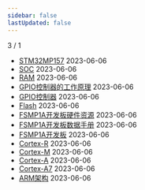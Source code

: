 ```yaml
---
sidebar: false
lastUpdated: false
---
```

3 / 1
- [STM32MP157](../pages/STM32MP157) 2023-06-06
- [SOC](../pages/SOC) 2023-06-06
- [RAM](../pages/RAM) 2023-06-06
- [GPIO控制器的工作原理](../pages/GPIO控制器的工作原理) 2023-06-06
- [GPIO控制器](../pages/GPIO控制器) 2023-06-06
- [Flash](../pages/Flash) 2023-06-06
- [FSMP1A开发板硬件资源](../pages/FSMP1A开发板硬件资源) 2023-06-06
- [FSMP1A开发板数据手册](../pages/FSMP1A开发板数据手册) 2023-06-06
- [FSMP1A开发板](../pages/FSMP1A开发板) 2023-06-06
- [Cortex-R](../pages/Cortex-R) 2023-06-06
- [Cortex-M](../pages/Cortex-M) 2023-06-06
- [Cortex-A](../pages/Cortex-A) 2023-06-06
- [Cortex-A7](../pages/Cortex-A7) 2023-06-06
- [ARM架构](../pages/ARM架构) 2023-06-06

